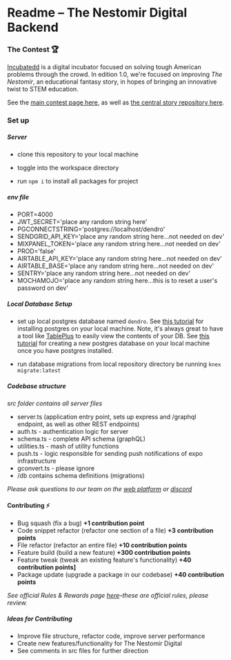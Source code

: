 # Readme – The Nestomir Digital Backend

### The Contest 🏆

[Incubatedd](https://www.incubatedd.com) is a digital incubator focused on solving tough American problems through the crowd. In edition 1.0, we're focused on improving _The Nestomir_, an educational fantasy story, in hopes of bringing an innovative twist to STEM education.

See the [main contest page here](https://www.incubatedd.com), as well as [the central story repository here](https://www.github.com/sreubenstone).

### Set up

##### Server

- clone this repository to your local machine

- toggle into the workspace directory

- run `npm i` to install all packages for project

##### env file

- PORT=4000
- JWT_SECRET='place any random string here'
- PGCONNECTSTRING='postgres://localhost/dendro'
- SENDGRID_API_KEY='place any random string here...not needed on dev'
- MIXPANEL_TOKEN='place any random string here...not needed on dev'
- PROD='false'
- AIRTABLE_API_KEY='place any random string here...not needed on dev'
- AIRTABLE_BASE='place any random string here...not needed on dev'
- SENTRY='place any random string here...not needed on dev'
- MOCHAMOJO='place any random string here...this is to reset a user's password on dev'

##### Local Database Setup

- set up local postgres database named `dendro`. See [this tutorial](https://www.prisma.io/dataguide/postgresql/setting-up-a-local-postgresql-database) for installing postgres on your local machine. Note, it's always great to have a tool like [TablePlus](https://tableplus.com/) to easily view the contents of your DB. See [this tutorial](https://www.tutorialspoint.com/postgresql/postgresql_create_database.htm) for creating a new postgres database on your local machine once you have postgres installed.

- run database migrations from local repository directory be running `knex migrate:latest`

##### Codebase structure

_src folder contains all server files_

- server.ts (application entry point, sets up express and /graphql endpoint, as well as other REST endpoints)
- auth.ts - authentication logic for server
- schema.ts - complete API schema (graphQL)
- utilities.ts - mash of utility functions
- push.ts - logic responsible for sending push notifications of expo infrastructure
- gconvert.ts - please ignore
- /db contains schema definitions (migrations)

_Please ask questions to our team on the [web platform](https://www.incubatedd.com/thenestomir) or [discord](https://discord.gg/thtjVaaq)_

#### Contributing ⚡

- Bug squash (fix a bug) **+1 contribution point**
- Code snippet refactor (refactor one section of a file) **+3 contribution points**
- File refactor (refactor an entire file) **+10 contribution points**
- Feature build (build a new feature) **+300 contribution points**
- Feature tweak (tweak an existing feature's functionality) **+40 contribution points]**
- Package update (upgrade a package in our codebase) **+40 contribution points**

_See official Rules & Rewards page [here](https://docs.google.com/document/d/1NKq1-DYcj6KLrF_zVx6q6SNO_ziVBNLQdH-744r1aTc/edit?usp=sharing)–these are official rules, please review._

##### Ideas for Contributing

- Improve file structure, refactor code, improve server performance
- Create new features/functionality for The Nestomir Digital
- See comments in src files for further direction
